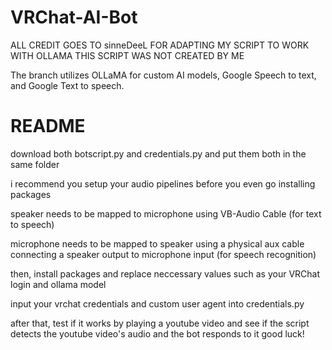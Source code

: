 # VRChat-AI-Bot

ALL CREDIT GOES TO sinneDeeL FOR ADAPTING MY SCRIPT TO WORK WITH OLLAMA
THIS SCRIPT WAS NOT CREATED BY ME

The branch utilizes OLLaMA for custom AI models, Google Speech to text, and Google Text to speech.

# README

download both botscript.py and credentials.py and put them both in the same folder

i recommend you setup your audio pipelines before you even go installing packages

speaker needs to be mapped to microphone using VB-Audio Cable (for text to speech)

microphone needs to be mapped to speaker using a physical aux cable connecting a speaker output to microphone input (for speech recognition)

then, install packages and replace neccessary values such as your VRChat login and ollama model

input your vrchat credentials and custom user agent into credentials.py

after that, test if it works by playing a youtube video and see if the script detects the youtube video's audio and the bot responds to it
good luck!
